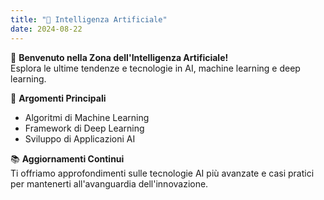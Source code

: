 ```yaml
---
title: "🤖 Intelligenza Artificiale"
date: 2024-08-22
---
```

👋 **Benvenuto nella Zona dell'Intelligenza Artificiale!**  
Esplora le ultime tendenze e tecnologie in AI, machine learning e deep learning.

🎯 **Argomenti Principali**  
- Algoritmi di Machine Learning  
- Framework di Deep Learning  
- Sviluppo di Applicazioni AI

📚 **Aggiornamenti Continui**  
Ti offriamo approfondimenti sulle tecnologie AI più avanzate e casi pratici per mantenerti all'avanguardia dell'innovazione.
